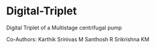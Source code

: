 # Digital-Triplet

Digital Triplet of a Multistage centrifugal pump

Co-Authors: Karthik Srinivas M
             Santhosh R
             Srikrishna KM


